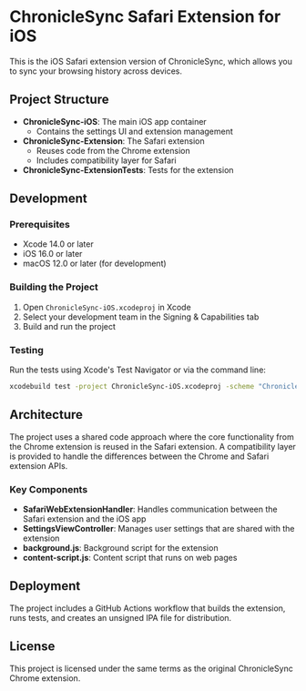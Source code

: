 # ChronicleSync Safari Extension for iOS

This is the iOS Safari extension version of ChronicleSync, which allows you to sync your browsing history across devices.

## Project Structure

- **ChronicleSync-iOS**: The main iOS app container
  - Contains the settings UI and extension management
- **ChronicleSync-Extension**: The Safari extension
  - Reuses code from the Chrome extension
  - Includes compatibility layer for Safari
- **ChronicleSync-ExtensionTests**: Tests for the extension

## Development

### Prerequisites

- Xcode 14.0 or later
- iOS 16.0 or later
- macOS 12.0 or later (for development)

### Building the Project

1. Open `ChronicleSync-iOS.xcodeproj` in Xcode
2. Select your development team in the Signing & Capabilities tab
3. Build and run the project

### Testing

Run the tests using Xcode's Test Navigator or via the command line:

```bash
xcodebuild test -project ChronicleSync-iOS.xcodeproj -scheme "ChronicleSync-ExtensionTests" -destination "platform=iOS Simulator,name=iPhone 14"
```

## Architecture

The project uses a shared code approach where the core functionality from the Chrome extension is reused in the Safari extension. A compatibility layer is provided to handle the differences between the Chrome and Safari extension APIs.

### Key Components

- **SafariWebExtensionHandler**: Handles communication between the Safari extension and the iOS app
- **SettingsViewController**: Manages user settings that are shared with the extension
- **background.js**: Background script for the extension
- **content-script.js**: Content script that runs on web pages

## Deployment

The project includes a GitHub Actions workflow that builds the extension, runs tests, and creates an unsigned IPA file for distribution.

## License

This project is licensed under the same terms as the original ChronicleSync Chrome extension.